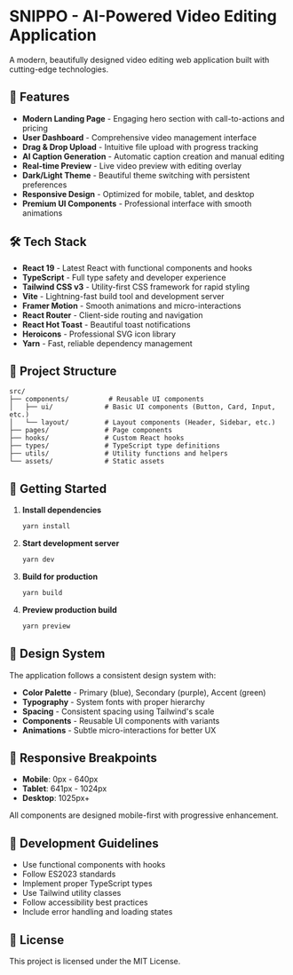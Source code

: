 # SNIPPO - AI-Powered Video Editing Application

A modern, beautifully designed video editing web application built with cutting-edge technologies.

## 🚀 Features

- **Modern Landing Page** - Engaging hero section with call-to-actions and pricing
- **User Dashboard** - Comprehensive video management interface
- **Drag & Drop Upload** - Intuitive file upload with progress tracking
- **AI Caption Generation** - Automatic caption creation and manual editing
- **Real-time Preview** - Live video preview with editing overlay
- **Dark/Light Theme** - Beautiful theme switching with persistent preferences
- **Responsive Design** - Optimized for mobile, tablet, and desktop
- **Premium UI Components** - Professional interface with smooth animations

## 🛠️ Tech Stack

- **React 19** - Latest React with functional components and hooks
- **TypeScript** - Full type safety and developer experience
- **Tailwind CSS v3** - Utility-first CSS framework for rapid styling
- **Vite** - Lightning-fast build tool and development server
- **Framer Motion** - Smooth animations and micro-interactions
- **React Router** - Client-side routing and navigation
- **React Hot Toast** - Beautiful toast notifications
- **Heroicons** - Professional SVG icon library
- **Yarn** - Fast, reliable dependency management

## 📁 Project Structure

```
src/
├── components/          # Reusable UI components
│   ├── ui/             # Basic UI components (Button, Card, Input, etc.)
│   └── layout/         # Layout components (Header, Sidebar, etc.)
├── pages/              # Page components
├── hooks/              # Custom React hooks
├── types/              # TypeScript type definitions
├── utils/              # Utility functions and helpers
└── assets/             # Static assets
```

## 🚦 Getting Started

1. **Install dependencies**
   ```bash
   yarn install
   ```

2. **Start development server**
   ```bash
   yarn dev
   ```

3. **Build for production**
   ```bash
   yarn build
   ```

4. **Preview production build**
   ```bash
   yarn preview
   ```

## 🎨 Design System

The application follows a consistent design system with:

- **Color Palette** - Primary (blue), Secondary (purple), Accent (green)
- **Typography** - System fonts with proper hierarchy
- **Spacing** - Consistent spacing using Tailwind's scale
- **Components** - Reusable UI components with variants
- **Animations** - Subtle micro-interactions for better UX

## 📱 Responsive Breakpoints

- **Mobile**: 0px - 640px
- **Tablet**: 641px - 1024px  
- **Desktop**: 1025px+

All components are designed mobile-first with progressive enhancement.

## 🔧 Development Guidelines

- Use functional components with hooks
- Follow ES2023 standards
- Implement proper TypeScript types
- Use Tailwind utility classes
- Follow accessibility best practices
- Include error handling and loading states

## 📄 License

This project is licensed under the MIT License.
